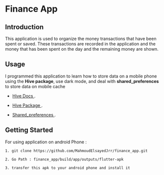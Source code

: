 # **Finance App**


## **Introduction**

  This application is used to organize the money transactions that have been spent or saved. These transactions are recorded in the application and the money that has been spent on the day and the remaining money are shown.

## **Usage**

  I programmed this application to learn how to store data on a mobile phone using the __Hive package__, use dark mode, and deal with __shared_preferences__ to store data on mobile cache 

  - [ Hive Docs ](https://docs.hivedb.dev/).
    
  - [ Hive Package ](https://pub.dev/packages/hive_flutter).
    
  - [ Shared_preferences ](https://pub.dev/packages/shared_preferences).

## **Getting Started**

  For using application on android Phone :
  
    1. git clone https://github.com/MahmoudElsayedJrr/finance_app.git
      
    2. Go Path : finance_app/build/app/outputs/flutter-apk
      
    3. transfer this apk to your android phone and install it
  


